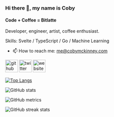 ### Hi there 👋, my name is Coby
#### Code + Coffee = Bitlatte
Developer, engineer, artist, coffee enthusiast.

Skills: Svelte / TypeScript / Go / Machine Learning

- 📫 How to reach me: me@cobymckinney.com 


[<img src='https://cdn.jsdelivr.net/npm/simple-icons@3.0.1/icons/github.svg' alt='github' height='40'>](https://github.com/Bitlatte)  [<img src='https://cdn.jsdelivr.net/npm/simple-icons@3.0.1/icons/twitter.svg' alt='twitter' height='40'>](https://twitter.com/Bitlatte)  [<img src='https://cdn.jsdelivr.net/npm/simple-icons@3.0.1/icons/icloud.svg' alt='website' height='40'>](https://cobymckinney.com)  

[![Top Langs](https://github-readme-stats.vercel.app/api/top-langs/?username=Bitlatte)](https://github.com/anuraghazra/github-readme-stats)

![GitHub stats](https://github-readme-stats.vercel.app/api?username=Bitlatte&show_icons=true)  

![GitHub metrics](https://metrics.lecoq.io/Bitlatte)  

![GitHub streak stats](https://github-readme-streak-stats.herokuapp.com/?user=Bitlatte)  

